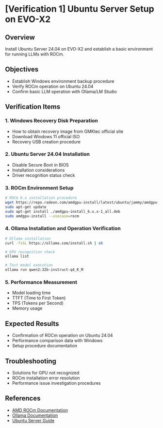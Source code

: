 # [Verification 1] Ubuntu Server Setup on EVO-X2

## Overview
Install Ubuntu Server 24.04 on EVO-X2 and establish a basic environment for running LLMs with ROCm.

## Objectives
- Establish Windows environment backup procedure
- Verify ROCm operation on Ubuntu 24.04
- Confirm basic LLM operation with Ollama/LM Studio

## Verification Items

### 1. Windows Recovery Disk Preparation
- How to obtain recovery image from GMKtec official site
- Download Windows 11 official ISO
- Recovery USB creation procedure

### 2. Ubuntu Server 24.04 Installation
- Disable Secure Boot in BIOS
- Installation considerations
- Driver recognition status check

### 3. ROCm Environment Setup
```bash
# ROCm 6.x installation procedure
wget https://repo.radeon.com/amdgpu-install/latest/ubuntu/jammy/amdgpu-install_6.x.x-1_all.deb
sudo apt-get update
sudo apt-get install ./amdgpu-install_6.x.x-1_all.deb
sudo amdgpu-install --usecase=rocm
```

### 4. Ollama Installation and Operation Verification
```bash
# Ollama installation
curl -fsSL https://ollama.com/install.sh | sh

# GPU recognition check
ollama list

# Test model execution
ollama run qwen2:32b-instruct-q4_K_M
```

### 5. Performance Measurement
- Model loading time
- TTFT (Time to First Token)
- TPS (Tokens per Second)
- Memory usage

## Expected Results
- Confirmation of ROCm operation on Ubuntu 24.04
- Performance comparison data with Windows
- Setup procedure documentation

## Troubleshooting
- Solutions for GPU not recognized
- ROCm installation error resolution
- Performance issue investigation procedures

## References
- [AMD ROCm Documentation](https://rocm.docs.amd.com/)
- [Ollama Documentation](https://ollama.com/docs)
- [Ubuntu Server Guide](https://ubuntu.com/server/docs)
